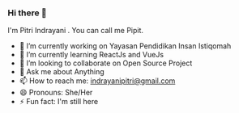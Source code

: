 ### Hi there 👋


I'm Pitri Indrayani . You can call me Pipit.

- 🔭 I’m currently working on Yayasan Pendidikan Insan Istiqomah
- 🌱 I’m currently learning ReactJs and VueJs
- 👯 I’m looking to collaborate on Open Source Project
- 💬 Ask me about Anything 
- 📫 How to reach me: indrayanipitri@gmail.com
- 😄 Pronouns: She/Her
- ⚡ Fun fact: I'm still here
